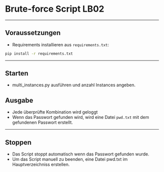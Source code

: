 # Brute-force Script LB02

---

## Voraussetzungen

* Requirements installieren aus `requirements.txt`:

```bash
pip install -r requirements.txt
```

---

## Starten

* multi_instances.py ausführen und anzahl Instances angeben.

## Ausgabe

* Jede überprüfte Kombination wird geloggt
* Wenn das Passwort gefunden wird, wird eine Datei `pwd.txt` mit dem gefundenen Passwort erstellt.

---

## Stoppen

* Das Script stoppt automatisch wenn das Passwort gefunden wurde.
* Um das Script manuell zu beenden, eine Datei pwd.txt im Hauptverzeichniss erstellen.

